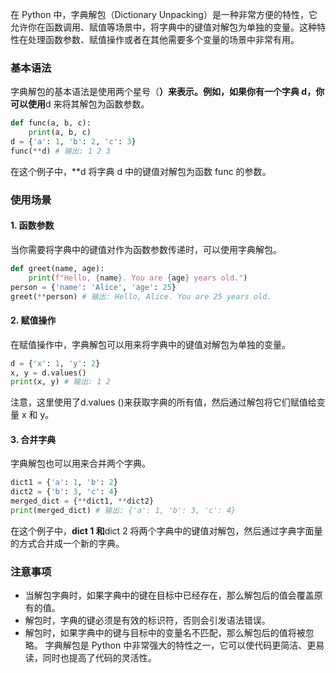 在 Python 中，字典解包（Dictionary Unpacking）是一种非常方便的特性，它允许你在函数调用、赋值等场景中，将字典中的键值对解包为单独的变量。这种特性在处理函数参数、赋值操作或者在其他需要多个变量的场景中非常有用。
### 基本语法
字典解包的基本语法是使用两个星号（**）来表示。例如，如果你有一个字典 d，你可以使用**d 来将其解包为函数参数。
```python
def func(a, b, c):
    print(a, b, c)
d = {'a': 1, 'b': 2, 'c': 3}
func(**d) # 输出: 1 2 3
```
在这个例子中，**d 将字典 d 中的键值对解包为函数 func 的参数。
### 使用场景
#### 1. 函数参数
当你需要将字典中的键值对作为函数参数传递时，可以使用字典解包。
```python
def greet(name, age):
    print(f"Hello, {name}. You are {age} years old.")
person = {'name': 'Alice', 'age': 25}
greet(**person) # 输出: Hello, Alice. You are 25 years old.
```
#### 2. 赋值操作
在赋值操作中，字典解包可以用来将字典中的键值对解包为单独的变量。
```python
d = {'x': 1, 'y': 2}
x, y = d.values()
print(x, y) # 输出: 1 2
```
注意，这里使用了d.values ()来获取字典的所有值，然后通过解包将它们赋值给变量 x 和 y。
#### 3. 合并字典
字典解包也可以用来合并两个字典。
```python
dict1 = {'a': 1, 'b': 2}
dict2 = {'b': 3, 'c': 4}
merged_dict = {**dict1, **dict2}
print(merged_dict) # 输出: {'a': 1, 'b': 3, 'c': 4}
```
在这个例子中，**dict 1 和**dict 2 将两个字典中的键值对解包，然后通过字典字面量的方式合并成一个新的字典。
### 注意事项
- 当解包字典时，如果字典中的键在目标中已经存在，那么解包后的值会覆盖原有的值。
- 解包时，字典的键必须是有效的标识符，否则会引发语法错误。
- 解包时，如果字典中的键与目标中的变量名不匹配，那么解包后的值将被忽略。
字典解包是 Python 中非常强大的特性之一，它可以使代码更简洁、更易读，同时也提高了代码的灵活性。
